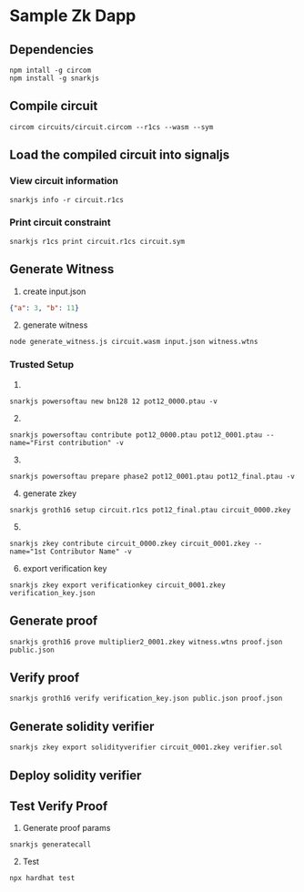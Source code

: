 # Sample Zk Dapp

## Dependencies
```
npm intall -g circom 
npm install -g snarkjs
```

## Compile circuit
```
circom circuits/circuit.circom --r1cs --wasm --sym
```

## Load the compiled circuit into signaljs

### View circuit information
```
snarkjs info -r circuit.r1cs
```

### Print circuit constraint
```
snarkjs r1cs print circuit.r1cs circuit.sym
```

## Generate Witness
1. create input.json
```json
{"a": 3, "b": 11}
```

2. generate witness
```
node generate_witness.js circuit.wasm input.json witness.wtns
```


### Trusted Setup
1. 
```
snarkjs powersoftau new bn128 12 pot12_0000.ptau -v
```

2. 
```
snarkjs powersoftau contribute pot12_0000.ptau pot12_0001.ptau --name="First contribution" -v
```

3. 
```
snarkjs powersoftau prepare phase2 pot12_0001.ptau pot12_final.ptau -v
```


4. generate zkey
```
snarkjs groth16 setup circuit.r1cs pot12_final.ptau circuit_0000.zkey
```

5.
```
snarkjs zkey contribute circuit_0000.zkey circuit_0001.zkey --name="1st Contributor Name" -v
```

6. export verification key
```
snarkjs zkey export verificationkey circuit_0001.zkey verification_key.json
```

## Generate proof
```
snarkjs groth16 prove multiplier2_0001.zkey witness.wtns proof.json public.json
```

## Verify proof
```
snarkjs groth16 verify verification_key.json public.json proof.json
```

## Generate solidity verifier
```
snarkjs zkey export solidityverifier circuit_0001.zkey verifier.sol
```

## Deploy solidity verifier

## Test Verify Proof
1. Generate proof params
```
snarkjs generatecall
```

2. Test
```
npx hardhat test
```